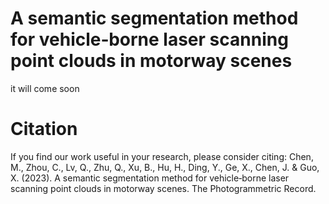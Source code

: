# A semantic segmentation method for vehicle‐borne laser scanning point clouds in motorway scenes

it will come soon


# Citation
If you find our work useful in your research, please consider citing:
Chen, M., Zhou, C., Lv, Q., Zhu, Q., Xu, B., Hu, H., Ding, Y., Ge, X., Chen, J. & Guo, X. (2023). A semantic segmentation method for vehicle‐borne laser scanning point clouds in motorway scenes. The Photogrammetric Record.
